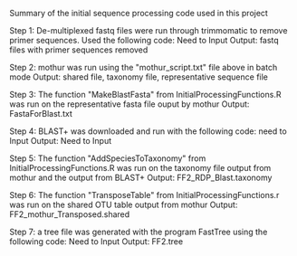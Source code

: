Summary of the initial sequence processing code used in this project

Step 1: De-multiplexed fastq files were run through trimmomatic to remove primer sequences. Used the following code:
Need to Input
Output: fastq files with primer sequences removed

Step 2: mothur was run using the "mothur_script.txt" file above in batch mode
Output: shared file, taxonomy file, representative sequence file

Step 3: The function "MakeBlastFasta" from InitialProcessingFunctions.R was run on the representative fasta file ouput by mothur
Output: FastaForBlast.txt

Step 4: BLAST+ was downloaded and run with the following code:
need to Input
Output: Need to Input 

Step 5: The function "AddSpeciesToTaxonomy" from InitialProcessingFunctions.R was run on the taxonomy file output from mothur and the output from BLAST+
Output: FF2_RDP_Blast.taxonomy

Step 6: The function "TransposeTable" from InitialProcessingFunctions.r was run on the shared OTU table output from mothur
Output: FF2_mothur_Transposed.shared

Step 7: a tree file was generated with the program FastTree using the following code:
Need to Input
Output: FF2.tree
